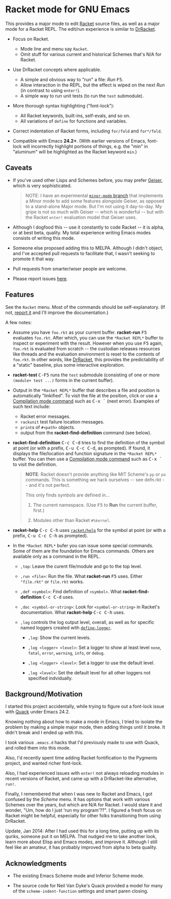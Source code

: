 # Racket mode for GNU Emacs

This provides a major mode to edit [Racket] source files, as well as a
major mode for a Racket REPL. The edit/run experience is similar to
[DrRacket].

- Focus on Racket.
  - Mode line and menu say `Racket`.
  - Omit stuff for various current and historical Schemes that's N/A
    for Racket.

- Use DrRacket concepts where applicable.
  - A simple and obvious way to "run" a file: _Run_ <kbd>F5</kbd>.
  - Allow interaction in the REPL, but the effect is wiped on the next
    _Run_ (in contrast to using `enter!`).
  - A simple way to run unit tests (to run the `test` submodule).

- More thorough syntax highlighting ("font-lock"):
  - All Racket keywords, built-ins, self-evals, and so on.
  - All variations of `define` for functions and variables.

- Correct indentation of Racket forms, including `for/fold` and
  `for*/fold`.

- Compatible with Emacs **24.2+**. (With earlier versions of Emacs,
  font-lock will incorrectly highlight portions of things, e.g. the
  "min" in "aluminum" will be highlighted as the Racket keyword
  `min`.)

## Caveats

- If you've used other Lisps and Schemes before, you may prefer
  [Geiser], which is very sophisticated.

    > NOTE: I have an experimental
    > [`minor-mode` branch](https://github.com/greghendershott/racket-mode/tree/minor-mode)
    > that implements a Minor mode to add some features alongside
    > Geiser, as opposed to a stand-alone Major mode. But I'm not
    > using it day-to-day. My gripe is not so much with Geiser --
    > which is wonderful -- but with the Racket `enter!` evaluation
    > model that Geiser uses.

- Although I dogfood this -- use it constantly to code Racket -- it is
  alpha, or at best beta, quality. My total experience writing Emacs
  modes consists of writing this mode.

- Someone else proposed adding this to MELPA. Although I didn't
  object, and I've accepted pull requests to facilitate that, I wasn't
  seeking to promote it that way.

- Pull requests from smarter/wiser people are welcome.

- Please report issues [here][issues].

## Features

See the `Racket` menu. Most of the commands should be
self-explanatory. (If not, [report it][issues] and I'll improve the
documentation.)

A few notes:

- Assume you have `foo.rkt` as your current buffer. **racket-run**
  <kbd>F5</kbd> evaluates `foo.rkt`.  After which, you can use the
  `*Racket REPL*` buffer to inspect or experiment with the
  result. However when you use <kbd>F5</kbd> again, `foo.rkt` is
  evaluated from scratch -- the custodian releases resources like
  threads and the evaluation environment is reset to the contents of
  `foo.rkt`. In other words, like [DrRacket], this provides the
  predictability of a "static" baseline, plus some interactive
  exploration.

- **racket-test** <kbd>C-F5</kbd> runs the `test` submodule
  (consisting of one or more `(module+ test ...)` forms in the current
  buffer).

- Output in the `*Racket REPL*` buffer that describes a file and
  position is automatically "linkified". To visit the file at the
  position, click or use a [Compilation mode command] such as <kbd>C-x
  \`</kbd> (next error). Examples of such text include:

    - Racket error messages.
    - `rackunit` test failure location messages.
    - `print`s of `#<path>` objects.
    - output from the **racket-find-definition** command (see below).

- **racket-find-definition** <kbd>C-c C-d</kbd> tries to find the
  definition of the symbol at point (or with a prefix, <kbd>C-u C-c
  C-d</kbd>, as prompted). If found, it displays the file/location and
  function signature in the `*Racket REPL*` buffer. You can then use a
  [Compilation mode command] such as <kbd>C-x \`</kbd> to visit the
  definition.
  
    > **NOTE**: Racket doesn't provide anything like MIT Scheme's `pp`
    > or `pa` commands. This is something we hack ourselves -- see
    > defn.rkt -- and it's not perfect.
    >
    > This only finds symbols are defined in...
    >
    > 1. The current namespace. (Use <kbd>F5</kbd> to **Run** the
    > current buffer, first.)
    >
    > 2. Modules other than Racket `#%kernel`.

- **racket-help** <kbd>C-c C-h</kbd> uses [`racket/help`] for the symbol
  at point (or with a prefix, <kbd>C-u C-c C-h</kbd> as prompted).

- In the `*Racket REPL*` bufer you can issue some special
  commands. Some of them are the foundation for Emacs commands. Others
  are available only as a command in the REPL.

    - `,top`: Leave the curent file/module and go to the top level.

    - `,run <file>`: Run the file. What **racket-run** <kbd>F5</kbd>
      uses. Either `"file.rkt"` or `file.rkt` works.

    - `,def <symbol>`: Find definition of `<symbol>`. What
      **racket-find-definition** <kbd>C-c C-d</kbd> uses.

    - `,doc <symbol-or-string>`: Look for `<symbol-or-string>` in
      Racket's documentation. What **racket-help** <kbd>C-c C-h</kbd>
      uses.

    - `,log` controls the log output level, overall, as well as for
      specific named loggers created with [`define-logger`].

        - `,log`: Show the current levels.

        - `,log <logger> <level>`: Set a logger to show at least level
          `none`, `fatal`, `error`, `warning`, `info`, or `debug`.

        - `,log <logger> <level>`: Set a logger to use the default
          level.

        - `,log <level>`: Set the default level for all other loggers
          not specified indvidually.

## Background/Motivation

I started this project accidentally, while trying to figure out a
font-lock issue with [Quack] under Emacs 24.2.

Knowing nothing about how to make a mode in Emacs, I tried to isolate
the problem by making a simple major mode, then adding things until it
broke. It didn't break and I ended up with this.

I took various `.emacs.d` hacks that I'd previously made to use with
Quack, and rolled them into this mode.

Also, I'd recently spent time adding Racket fontification to the
Pygments project, and wanted richer font-lock.

Also, I had experienced issues with `enter!` not always reloading
modules in recent versions of Racket, and came up with a DrRacket-like
alternative, `run!`.

Finally, I remembered that when I was new to Racket and Emacs, I got
confused by the _Scheme_ menu. It has options that work with various
Schemes over the years, but which are N/A for Racket. I would stare it
and wonder, "Um, how do I just 'run my program'??". I figured a fresh
focus on Racket might be helpful, especially for other folks
transitioning from using DrRacket.

Update, Jan 2014: After I had used this for a long time, putting up
with its quriks, someone put it on MELPA. That nudged me to take
another look, learn more about Elisp and Emacs modes, and improve
it. Although I still feel like an amateur, it has probably improved
from alpha to beta quality.

## Acknowledgments

- The existing Emacs Scheme mode and Inferior Scheme mode.

- The source code for Neil Van Dyke's Quack provided a model for many
  of the `scheme-indent-function` settings and smart paren closing.

[Racket]: http://www.racket-lang.org/
[DrRacket]: http://docs.racket-lang.org/drracket/
[Geiser]: http://www.nongnu.org/geiser/
[Quack]: http://www.neilvandyke.org/quack/
[issues]: https://www.github.com/greghendershott/racket-mode/issues
[Compilation mode command]: http://www.gnu.org/software/emacs/manual/html_node/emacs/Compilation-Mode.html
[`racket/help`]: http://docs.racket-lang.org/reference/Interactive_Help.html
[`define-logger`]: http://docs.racket-lang.org/reference/logging.html#%28form._%28%28lib._racket%2Fprivate%2Fmore-scheme..rkt%29._define-logger%29%29
